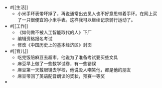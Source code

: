 - #[[生活]]
    - 小米手环表带坏掉了，再说通常出去见人也不好意思带着手环。在网上买了一只很便宜的小米手表。这样我可以继续记录骑行运动了。
- #[[工作]]
    - 《如何做不被人工智能取代的人》下厂
    - 编辑资格报名考试
    - 修改《中国历史上的基本经济区》封面
- #[[育儿]]
    - 吃完饭陪麻豆去超市，他说为了准备考试要买些文具
    - 麻豆早上做了一些数学试卷，有一些错误
    - 麻豆第一天戴眼镜去学校，他说没人嘲笑他，都是他的朋友
    - 麻豆带回了英语配音朗读的奖状，预赛一等奖
- 

